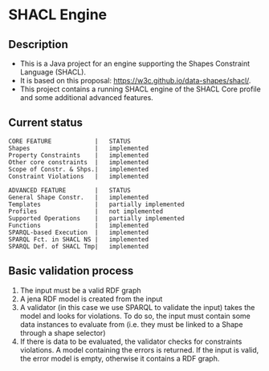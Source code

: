 # SHACL Engine

## Description
* This is a Java project for an engine supporting the Shapes Constraint Language (SHACL). 
* It is based on this proposal: https://w3c.github.io/data-shapes/shacl/. 
* This project contains a running SHACL engine of the SHACL Core profile and some additional advanced features.

## Current status
```
CORE FEATURE			|	STATUS
Shapes					|	implemented
Property Constraints	|	implemented
Other core constraints	|	implemented
Scope of Constr. & Shps.|	implemented
Constraint Violations	|	implemented

ADVANCED FEATURE		|	STATUS
General Shape Constr.	|	implemented
Templates				|	partially implemented
Profiles				|	not implemented
Supported Operations	|	partially implemented
Functions				|	implemented
SPARQL-based Execution	|	implemented
SPARQL Fct. in SHACL NS	|	implemented
SPARQL Def. of SHACL Tmp|	implemented
```

## Basic validation process
1. The input must be a valid RDF graph
2. A jena RDF model is created from the input
3. A validator (in this case we use SPARQL to validate the input) takes the model and looks for violations. To do so, the input must contain some data instances to evaluate from (i.e. they must be linked to a Shape through a shape selector)
4. If there is data to be evaluated, the validator checks for constraints violations. A model containing the errors is returned. If the input is valid, the error model is empty, otherwise it contains a RDF graph.